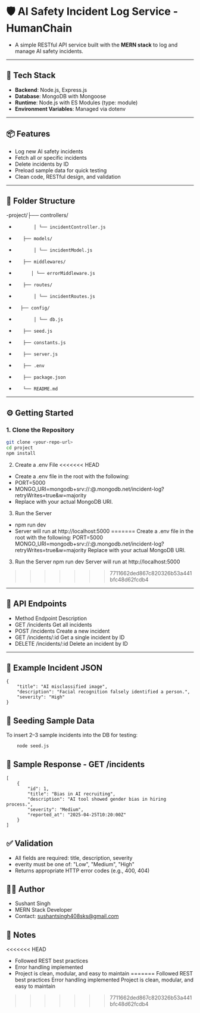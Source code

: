 # 🛡️ AI Safety Incident Log Service - HumanChain

- A simple RESTful API service built with the **MERN stack** to log and manage AI safety incidents.

---

## 🚀 Tech Stack

- **Backend**: Node.js, Express.js
- **Database**: MongoDB with Mongoose
- **Runtime**: Node.js with ES Modules (type: module)
- **Environment Variables**: Managed via dotenv

---

## 📦 Features

- Log new AI safety incidents
- Fetch all or specific incidents
- Delete incidents by ID
- Preload sample data for quick testing
- Clean code, RESTful design, and validation

---

## 📁 Folder Structure

-project/├── controllers/ 
-            │ └── incidentController.js 
-        ├── models/ 
-            │ └── incidentModel.js 
-        ├── middlewares/ 
-           │ └── errorMiddleware.js 
-        ├── routes/ 
-            │ └── incidentRoutes.js 
-       ├── config/ 
-            │ └── db.js 
-        ├── seed.js 
-        ├── constants.js 
-        ├── server.js 
-        ├── .env 
-        ├── package.json 
-        └── README.md


---

## ⚙️ Getting Started

### 1. Clone the Repository
```bash
git clone <your-repo-url>
cd project
npm install
```
2. Create a .env File
<<<<<<< HEAD
-    Create a .env file in the root with the following:
-    PORT=5000
-    MONGO_URI=mongodb+srv://<username>:<password>@<cluster>.mongodb.net/incident-log?retryWrites=true&w=majority
-    Replace with your actual MongoDB URI.

3. Run the Server
-    npm run dev
- Server will run at http://localhost:5000
=======
    Create a .env file in the root with the following:
    PORT=5000
    MONGO_URI=mongodb+srv://<username>:<password>@<cluster>.mongodb.net/incident-log?retryWrites=true&w=majority
    Replace with your actual MongoDB URI.
    
3. Run the Server
    npm run dev
Server will run at http://localhost:5000
>>>>>>> 7711662ded867c820326b53a441bfc48d62fcdb4

---


## 🧪 API Endpoints

- Method	       Endpoint	        Description
- GET	           /incidents	    Get all incidents
- POST	            /incidents	    Create a new incident
- GET	           /incidents/:id	Get a single incident by ID
- DELETE	       /incidents/:id	Delete an incident by ID

---

## 📝 Example Incident JSON
    {
        "title": "AI misclassified image",
        "description": "Facial recognition falsely identified a person.",
        "severity": "High"
    }


## 🌱 Seeding Sample Data
To insert 2–3 sample incidents into the DB for testing:
```bash
    node seed.js
```


## 📮 Sample Response - GET /incidents
    [
        {
            "id": 1,
            "title": "Bias in AI recruiting",
            "description": "AI tool showed gender bias in hiring process.",
            "severity": "Medium",
            "reported_at": "2025-04-25T10:20:00Z"
        }
    ]


## ✅ Validation
- All fields are required: title, description, severity
- everity must be one of: "Low", "Medium", "High"
- Returns appropriate HTTP error codes (e.g., 400, 404)



## 👨‍💻 Author
- Sushant Singh
- MERN Stack Developer
- Contact: sushantsingh408sks@gmail.com

## 🧠 Notes
<<<<<<< HEAD
- Followed REST best practices
- Error handling implemented
- Project is clean, modular, and easy to maintain
=======
Followed REST best practices
Error handling implemented
Project is clean, modular, and easy to maintain
>>>>>>> 7711662ded867c820326b53a441bfc48d62fcdb4

